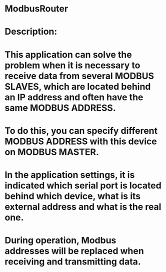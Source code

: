 # ModbusRouter
# Description:
# This application can solve the problem when it is necessary to receive data from several MODBUS SLAVES, which are located behind an IP address and often have the same MODBUS ADDRESS.
# To do this, you can specify different MODBUS ADDRESS with this device on MODBUS MASTER. 
# In the application settings, it is indicated which serial port is located behind which device, what is its external address and what is the real one.
# During operation, Modbus addresses will be replaced when receiving and transmitting data.

